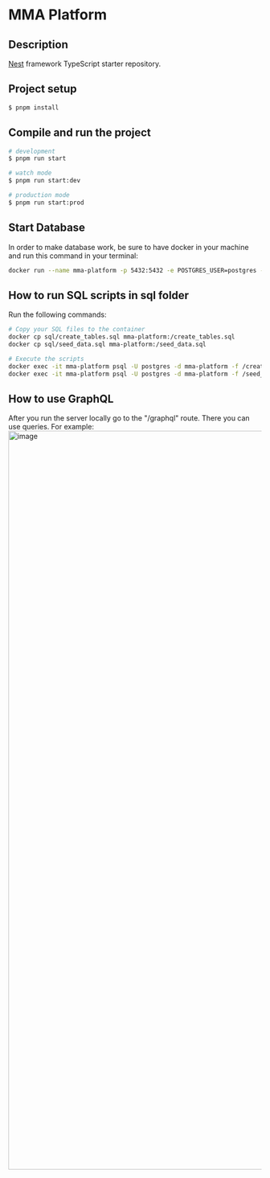 # MMA Platform

## Description

[Nest](https://github.com/nestjs/nest) framework TypeScript starter repository.

## Project setup

```bash
$ pnpm install
```

## Compile and run the project

```bash
# development
$ pnpm run start

# watch mode
$ pnpm run start:dev

# production mode
$ pnpm run start:prod
```

## Start Database

In order to make database work, be sure to have docker in your machine and run this command in your terminal:

```bash
docker run --name mma-platform -p 5432:5432 -e POSTGRES_USER=postgres -e POSTGRES_PASSWORD=root -e POSTGRES_DB=mma-platform -d postgres
```

## How to run SQL scripts in sql folder

Run the following commands:

```bash
# Copy your SQL files to the container
docker cp sql/create_tables.sql mma-platform:/create_tables.sql
docker cp sql/seed_data.sql mma-platform:/seed_data.sql

# Execute the scripts
docker exec -it mma-platform psql -U postgres -d mma-platform -f /create_tables.sql
docker exec -it mma-platform psql -U postgres -d mma-platform -f /seed_data.sql
```
## How to use GraphQL

After you run the server locally go to the "/graphql" route. There you can use queries. For example:
<img width="1470" alt="image" src="https://github.com/user-attachments/assets/fe7631e4-db21-493e-8ef7-47fe95bc5313" />
